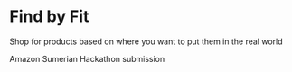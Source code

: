 # Find by Fit

Shop for products based on where you want to put them in the real world

Amazon Sumerian Hackathon submission
